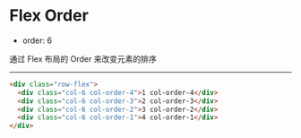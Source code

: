 # Flex Order

- order: 6 

通过 Flex 布局的 Order 来改变元素的排序


---


````html
<div class="row-flex">
  <div class="col-6 col-order-4">1 col-order-4</div>
  <div class="col-6 col-order-3">2 col-order-3</div>
  <div class="col-6 col-order-2">3 col-order-2</div>
  <div class="col-6 col-order-1">4 col-order-1</div>
</div>

````




